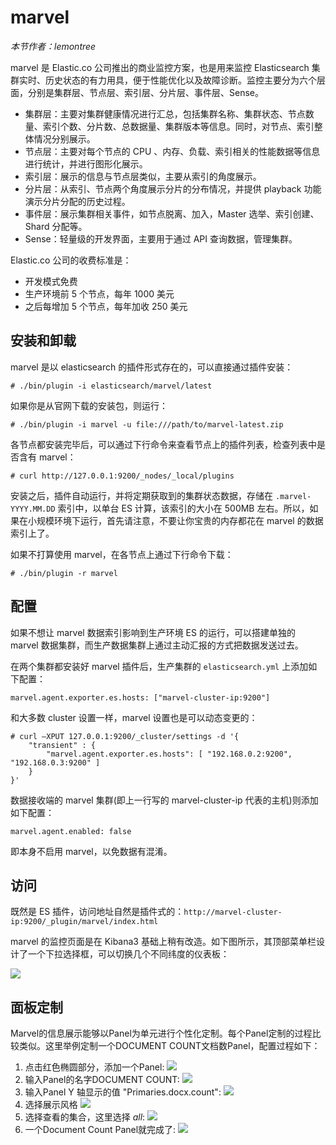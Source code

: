 # marvel

*本节作者：lemontree*

marvel 是 Elastic.co 公司推出的商业监控方案，也是用来监控 Elasticsearch 集群实时、历史状态的有力用具，便于性能优化以及故障诊断。监控主要分为六个层面，分别是集群层、节点层、索引层、分片层、事件层、Sense。

* 集群层：主要对集群健康情况进行汇总，包括集群名称、集群状态、节点数量、索引个数、分片数、总数据量、集群版本等信息。同时，对节点、索引整体情况分别展示。
* 节点层：主要对每个节点的 CPU 、内存、负载、索引相关的性能数据等信息进行统计，并进行图形化展示。
* 索引层：展示的信息与节点层类似，主要从索引的角度展示。
* 分片层：从索引、节点两个角度展示分片的分布情况，并提供 playback 功能演示分片分配的历史过程。
* 事件层：展示集群相关事件，如节点脱离、加入，Master 选举、索引创建、Shard 分配等。
* Sense：轻量级的开发界面，主要用于通过 API 查询数据，管理集群。

Elastic.co 公司的收费标准是：

* 开发模式免费
* 生产环境前 5 个节点，每年 1000 美元
* 之后每增加 5 个节点，每年加收 250 美元

## 安装和卸载

marvel 是以 elasticsearch 的插件形式存在的，可以直接通过插件安装：

```
# ./bin/plugin -i elasticsearch/marvel/latest
```

如果你是从官网下载的安装包，则运行：

```
# ./bin/plugin -i marvel -u file:///path/to/marvel-latest.zip
```

各节点都安装完毕后，可以通过下行命令来查看节点上的插件列表，检查列表中是否含有 marvel：

```
# curl http://127.0.0.1:9200/_nodes/_local/plugins
```

安装之后，插件自动运行，并将定期获取到的集群状态数据，存储在 `.marvel-YYYY.MM.DD` 索引中，以单台 ES 计算，该索引的大小在 500MB 左右。所以，如果在小规模环境下运行，首先请注意，不要让你宝贵的内存都花在 marvel 的数据索引上了。

如果不打算使用 marvel，在各节点上通过下行命令下载：

```
# ./bin/plugin -r marvel
```

## 配置

如果不想让 marvel 数据索引影响到生产环境 ES 的运行，可以搭建单独的 marvel 数据集群，而生产数据集群上通过主动汇报的方式把数据发送过去。

在两个集群都安装好 marvel 插件后，生产集群的 `elasticsearch.yml` 上添加如下配置：

```
marvel.agent.exporter.es.hosts: ["marvel-cluster-ip:9200"]
```

和大多数 cluster 设置一样，marvel 设置也是可以动态变更的：

```
# curl –XPUT 127.0.0.1:9200/_cluster/settings -d '{
    "transient" : {
        "marvel.agent.exporter.es.hosts": [ "192.168.0.2:9200", "192.168.0.3:9200" ]
    }
}'
```

数据接收端的 marvel 集群(即上一行写的 marvel-cluster-ip 代表的主机)则添加如下配置：

```
marvel.agent.enabled: false
```

即本身不启用 marvel，以免数据有混淆。

## 访问

既然是 ES 插件，访问地址自然是插件式的：`http://marvel-cluster-ip:9200/_plugin/marvel/index.html`

marvel 的监控页面是在 Kibana3 基础上稍有改造。如下图所示，其顶部菜单栏设计了一个下拉选择框，可以切换几个不同纬度的仪表板：

![](https://www.elastic.co/guide/en/marvel/current/images/overview_thumb.png)

## 面板定制

Marvel的信息展示能够以Panel为单元进行个性化定制。每个Panel定制的过程比较类似。这里举例定制一个DOCUMENT COUNT文档数Panel，配置过程如下：

1. 点击红色椭圆部分，添加一个Panel:
![](./marvel-1.jpg)
2. 输入Panel的名字DOCUMENT COUNT:
![](./marvel-2.jpg)
3. 输入Panel Y 轴显示的值 "Primaries.docx.count":
![](./marvel-3.jpg)
4. 选择展示风格
![](./marvel-4.jpg)
5. 选择查看的集合，这里选择 *all*:
![](./marvel-5.jpg)
6. 一个Document Count Panel就完成了:
![](./marvel-6.jpg)
